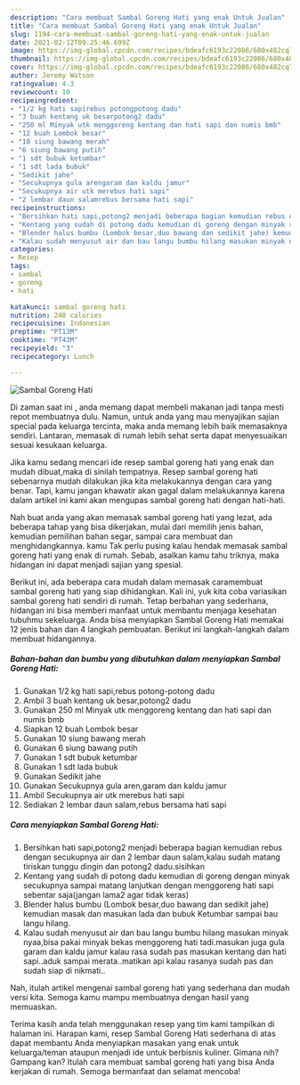 ```yaml
---
description: "Cara membuat Sambal Goreng Hati yang enak Untuk Jualan"
title: "Cara membuat Sambal Goreng Hati yang enak Untuk Jualan"
slug: 1194-cara-membuat-sambal-goreng-hati-yang-enak-untuk-jualan
date: 2021-02-12T09:25:46.699Z
image: https://img-global.cpcdn.com/recipes/bdeafc6193c22086/680x482cq70/sambal-goreng-hati-foto-resep-utama.jpg
thumbnail: https://img-global.cpcdn.com/recipes/bdeafc6193c22086/680x482cq70/sambal-goreng-hati-foto-resep-utama.jpg
cover: https://img-global.cpcdn.com/recipes/bdeafc6193c22086/680x482cq70/sambal-goreng-hati-foto-resep-utama.jpg
author: Jeremy Watson
ratingvalue: 4.3
reviewcount: 10
recipeingredient:
- "1/2 kg hati sapirebus potongpotong dadu"
- "3 buah kentang uk besarpotong2 dadu"
- "250 ml Minyak utk menggoreng kentang dan hati sapi dan numis bmb"
- "12 buah Lombok besar"
- "10 siung bawang merah"
- "6 siung bawang putih"
- "1 sdt bubuk ketumbar"
- "1 sdt lada bubuk"
- "Sedikit jahe"
- "Secukupnya gula arengaram dan kaldu jamur"
- "Secukupnya air utk merebus hati sapi"
- "2 lembar daun salamrebus bersama hati sapi"
recipeinstructions:
- "Bersihkan hati sapi,potong2 menjadi beberapa bagian kemudian rebus dengan secukupnya air dan 2 lembar daun salam,kalau sudah matang tiriskan tunggu dingin dan potong2 dadu.sisihkan"
- "Kentang yang sudah di potong dadu kemudian di goreng dengan minyak secukupnya sampai matang lanjutkan dengan menggoreng hati sapi sebentar saja(jangan lama2 agar tidak keras)"
- "Blender halus bumbu (Lombok besar,duo bawang dan sedikit jahe) kemudian masak dan masukan lada dan bubuk Ketumbar sampai bau langu hilang."
- "Kalau sudah menyusut air dan bau langu bumbu hilang masukan minyak nyaa,bisa pakai minyak bekas menggoreng hati tadi.masukan juga gula garam dan kaldu jamur kalau rasa sudah pas masukan kentang dan hati sapi..aduk sampai merata..matikan api kalau rasanya sudah pas dan sudah siap di nikmati.."
categories:
- Resep
tags:
- sambal
- goreng
- hati

katakunci: sambal goreng hati 
nutrition: 248 calories
recipecuisine: Indonesian
preptime: "PT13M"
cooktime: "PT43M"
recipeyield: "3"
recipecategory: Lunch

---
```



![Sambal Goreng Hati](https://img-global.cpcdn.com/recipes/bdeafc6193c22086/680x482cq70/sambal-goreng-hati-foto-resep-utama.jpg)

Di zaman  saat ini , anda memang dapat membeli makanan jadi tanpa mesti repot membuatnya dulu. Namun, untuk anda yang mau menyajikan sajian special pada keluarga tercinta, maka anda memang lebih baik memasaknya sendiri. Lantaran, memasak di rumah lebih sehat serta dapat menyesuaikan sesuai kesukaan keluarga.

Jika kamu sedang mencari ide resep sambal goreng hati yang enak dan mudah dibuat,maka di sinilah tempatnya. Resep sambal goreng hati  sebenarnya mudah dilakukan jika kita melakukannya dengan cara yang benar. Tapi, kamu jangan khawatir akan gagal dalam melakukannya 
karena dalam artikel ini kami akan mengupas sambal goreng hati dengan hati-hati.  



Nah buat anda yang akan memasak sambal goreng hati yang lezat, ada beberapa tahap yang bisa dikerjakan, mulai dari memilih jenis bahan, kemudian pemilihan bahan segar, sampai cara membuat dan menghidangkannya. kamu Tak perlu pusing kalau hendak memasak sambal goreng hati yang enak di rumah. Sebab, asalkan kamu  tahu triknya, maka hidangan ini dapat menjadi sajian yang spesial.

Berikut ini, ada beberapa cara mudah dalam memasak caramembuat sambal goreng hati yang siap dihidangkan. Kali ini, yuk kita coba variasikan sambal goreng hati sendiri di rumah. Tetap berbahan yang sederhana, hidangan ini bisa memberi manfaat untuk membantu menjaga kesehatan tubuhmu sekeluarga. Anda bisa menyiapkan Sambal Goreng Hati memakai 12 jenis bahan dan 4 langkah pembuatan. Berikut ini langkah-langkah dalam membuat hidangannya.

<!--inarticleads1-->

##### Bahan-bahan dan bumbu yang dibutuhkan dalam menyiapkan Sambal Goreng Hati:

1. Gunakan 1/2 kg hati sapi,rebus potong-potong dadu
1. Ambil 3 buah kentang uk besar,potong2 dadu
1. Gunakan 250 ml Minyak utk menggoreng kentang dan hati sapi dan numis bmb
1. Siapkan 12 buah Lombok besar
1. Gunakan 10 siung bawang merah
1. Gunakan 6 siung bawang putih
1. Gunakan 1 sdt bubuk ketumbar
1. Gunakan 1 sdt lada bubuk
1. Gunakan Sedikit jahe
1. Gunakan Secukupnya gula aren,garam dan kaldu jamur
1. Ambil Secukupnya air utk merebus hati sapi
1. Sediakan 2 lembar daun salam,rebus bersama hati sapi




<!--inarticleads2-->

##### Cara menyiapkan Sambal Goreng Hati:

1. Bersihkan hati sapi,potong2 menjadi beberapa bagian kemudian rebus dengan secukupnya air dan 2 lembar daun salam,kalau sudah matang tiriskan tunggu dingin dan potong2 dadu.sisihkan
1. Kentang yang sudah di potong dadu kemudian di goreng dengan minyak secukupnya sampai matang lanjutkan dengan menggoreng hati sapi sebentar saja(jangan lama2 agar tidak keras)
1. Blender halus bumbu (Lombok besar,duo bawang dan sedikit jahe) kemudian masak dan masukan lada dan bubuk Ketumbar sampai bau langu hilang.
1. Kalau sudah menyusut air dan bau langu bumbu hilang masukan minyak nyaa,bisa pakai minyak bekas menggoreng hati tadi.masukan juga gula garam dan kaldu jamur kalau rasa sudah pas masukan kentang dan hati sapi..aduk sampai merata..matikan api kalau rasanya sudah pas dan sudah siap di nikmati..




Nah, itulah artikel mengenai  sambal goreng hati  yang sederhana dan mudah versi kita. Semoga kamu mampu membuatnya dengan hasil yang memuaskan. 

Terima kasih anda telah menggunakan resep yang tim kami tampilkan di halaman ini. Harapan kami, resep  Sambal Goreng Hati sederhana di atas dapat membantu Anda menyiapkan masakan yang enak untuk keluarga/teman ataupun menjadi ide untuk berbisnis kuliner. Gimana nih? Gampang kan? Itulah cara membuat sambal goreng hati yang bisa Anda kerjakan di rumah. Semoga bermanfaat dan selamat mencoba!

